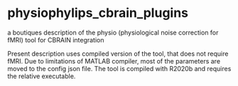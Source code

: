 # physiophylips_cbrain_plugins
a boutiques description of the physio (physiological noise correction for fMRI) tool for CBRAIN integration

Present description uses compiled version of the tool, that does not require fMRI. Due to limitations of MATLAB compiler, most of the parameters are moved to the config json file. The tool is compiled with R2020b and requires the relative executable.
